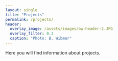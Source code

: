 ```yaml
---
layout: single
title: "Projects"
permalink: /projects/
header:
  overlay_image: /assets/images/bw-header-2.JPG
  overlay_filter: 0.3
  caption: "Photo: B. Wibmer"
---
```



Here you will find information about projects.
